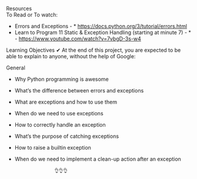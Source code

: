 Resources<br> 
To Read or To watch:<br>

- Errors and Exceptions - * https://docs.python.org/3/tutorial/errors.html<br>
- Learn to Program 11 Static & Exception Handling (starting at minute 7) - * - https://www.youtube.com/watch?v=7vbgD-3s-w4<br>

Learning Objectives
✔ At the end of this project, you are expected to be able to explain to anyone, without the help of Google:

General

- Why Python programming is awesome
- What’s the difference between errors and exceptions
- What are exceptions and how to use them
- When do we need to use exceptions
- How to correctly handle an exception
- What’s the purpose of catching exceptions
- How to raise a builtin exception
- When do we need to implement a clean-up action after an exception

                     👌👌👌
